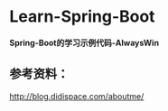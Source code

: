 # Learn-Spring-Boot

**Spring-Boot的学习示例代码-AlwaysWin**

## 参考资料：

http://blog.didispace.com/aboutme/
